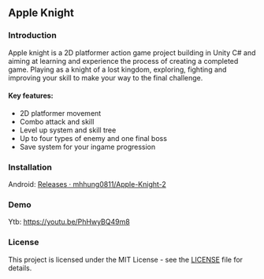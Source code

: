 ## Apple Knight

### Introduction
Apple knight is a 2D platformer action game project building in Unity C# and aiming at learning and experience the process of creating a completed game. Playing as a knight of a lost kingdom, exploring, fighting and improving your skill to make your way to the final challenge.

#### Key features:
- 2D platformer movement
- Combo attack and skill
- Level up system and skill tree
- Up to four types of enemy and one final boss
- Save system for your ingame progression

### Installation
Android: [Releases · mhhung0811/Apple-Knight-2](https://github.com/mhhung0811/Apple-Knight-2/releases)

### Demo
Ytb: https://youtu.be/PhHwyBQ49m8

### License
This project is licensed under the MIT License - see the [LICENSE](/LICENSE) file for details.
